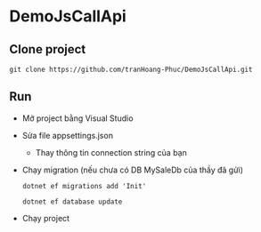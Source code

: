 # DemoJsCallApi

## Clone project
`git clone https://github.com/tranHoang-Phuc/DemoJsCallApi.git`

## Run
* Mở project bằng Visual Studio
* Sửa file appsettings.json
  * Thay thông tin connection string của bạn
* Chạy migration (nếu chưa có DB MySaleDb của thầy đã gửi)
  
  `dotnet ef migrations add 'Init'`
  
  `dotnet ef database update`
  
* Chạy project 
